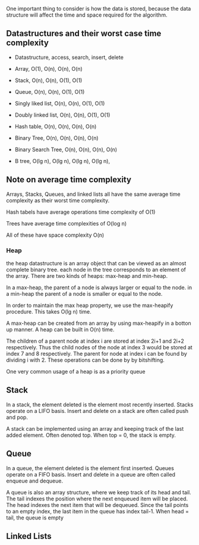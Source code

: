 One important thing to consider is how the data is stored, because the data structure will affect the time and space required for the algorithm.

## Datastructures and their worst case time complexity

- Datastructure,    access, search, insert, delete
- Array,            O(1),   O(n),   O(n),   O(n)
- Stack,            O(n),   O(n),   O(1),   O(1)
- Queue,            O(n),   O(n),   O(1),   O(1)

- Singly liked list,  O(n),   O(n),   O(1),   O(1)
- Doubly linked list, O(n),   O(n),   O(1),   O(1)

- Hash table,         O(n),   O(n),   O(n),   O(n)

- Binary Tree,        O(n),   O(n),   O(n),   O(n)
- Binary Search Tree, O(n),   O(n),   O(n),   O(n)
- B tree,           O(lg n), O(lg n), O(lg n), O(lg n),

## Note on average time complexity

Arrays, Stacks, Queues, and linked lists all have the same average time complexity as their worst time complexity. 

Hash tabels have average operations time complexity of O(1)

Trees have average time complexities of O(log n)

All of these have space complexity O(n)


### Heap
the heap datastructure is an array object that can be viewed as an almost complete binary tree. each node in the tree corresponds to an element of the array. There are two kinds of heaps: max-heap and min-heap.

In a max-heap, the parent of a node is always larger or equal to the node. in a min-heap the parent of a node is smaller or equal to the node.

In order to maintain the max heap property, we use the max-heapify procedure. This takes O(lg n) time.

A max-heap can be created from an array by using max-heapify in a botton up manner. A heap can be built in O(n) time.

The children of a parent node at index i are stored at index 2i+1 and 2i+2 respectively. Thus the child nodes of the node at index 3 would be stored at index 7 and 8 respectively. The parent for node at index i can be found by dividing i with 2. These operations can be done by by bitshifting.

One very common usage of a heap is as a priority queue


## Stack 

In a stack, the element deleted is the element most recently inserted. Stacks operate on a LIFO basis. Insert and delete on a stack are often called push and pop.

A stack can be implemented using an array and keeping track of the last added element. Often denoted top. When top = 0, the stack is empty.

## Queue

In a queue, the element deleted is the element first inserted. Queues operate on a FIFO basis. Insert and delete in a queue are often called enqueue and dequeue.

A queue is also an array structure, where we keep track of its head and tail. The tail indexes the position where the next enqueued item will be placed. The head indexes the next item that will be dequeued. Since the tail points to an empty index, the last item in the queue has index tail-1. When head = tail, the queue is empty

## Linked Lists
